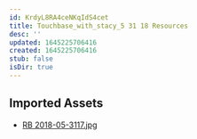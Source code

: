 ```yaml
---
id: KrdyL8RA4ceNKqIdS4cet
title: Touchbase_with_stacy_5 31 18 Resources
desc: ''
updated: 1645225706416
created: 1645225706416
stub: false
isDir: true
---
```

## Imported Assets
- [RB 2018-05-3117.jpg](/assets/rb-2018-05-3117-5oIShOLhk0V5.jpg)
